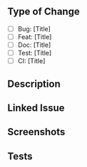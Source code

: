 ## Type of Change

<!-- Replace the space with an 'x' in the appropriate box and delete other options. -->
<!-- example: [x] Feat: added new route for /login page -->

-   [ ] Bug: [Title]
-   [ ] Feat: [Title]
-   [ ] Doc: [Title]
-   [ ] Test: [Title]
-   [ ] CI: [Title]

## Description

<!-- Briefly describe the changes you've made. -->

## Linked Issue

<!-- If applicable, link the issue number that this PR closes. Use the format: #ISSUE_NUMBER -->

## Screenshots

<!-- Attach any screenshots or visuals that highlight the changes. -->

## Tests

<!-- Describe the tests you've performed to ensure the functionality is working as expected. -->
